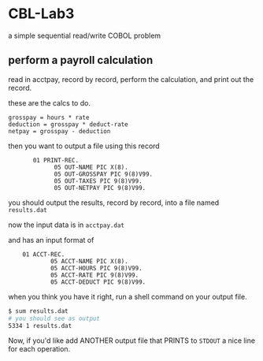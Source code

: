 # CBL-Lab3

a simple sequential read/write COBOL problem

## perform a payroll calculation

read in acctpay, record by record, perform the calculation, and print out the record.

these are the calcs to do.

```
grosspay = hours * rate
deduction = grosspay * deduct-rate
netpay = grosspay - deduction
```

then you want to output a file using this record
``` cobol
       01 PRINT-REC.
             05 OUT-NAME PIC X(8).
             05 OUT-GROSSPAY PIC 9(8)V99.
             05 OUT-TAXES PIC 9(8)V99.
             05 OUT-NETPAY PIC 9(8)V99.
```

you should output the results, record by record, into a file named `results.dat`

now the input data is in `acctpay.dat`

and has an input format of

```cobol
    01 ACCT-REC.
            05 ACCT-NAME PIC X(8).
            05 ACCT-HOURS PIC 9(8)V99.
            05 ACCT-RATE PIC 9(8)V99.
            05 ACCT-DEDUCT PIC 9(8)V99.
```

when you think you have it right, run a shell command on your output file.

```bash
$ sum results.dat
# you should see as output
5334 1 results.dat
```

Now, if you'd like add ANOTHER output file that PRINTS to `STDOUT` a nice line for each operation.
